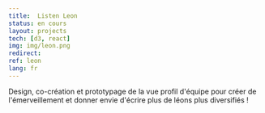 ```yaml
---
title:  Listen Leon
status: en cours
layout: projects
tech: [d3, react]
img: img/leon.png
redirect:
ref: leon
lang: fr
---
```


Design, co-création et prototypage de la vue profil d'équipe pour créer de l'émerveillement et donner envie d'écrire plus de léons plus diversifiés !
